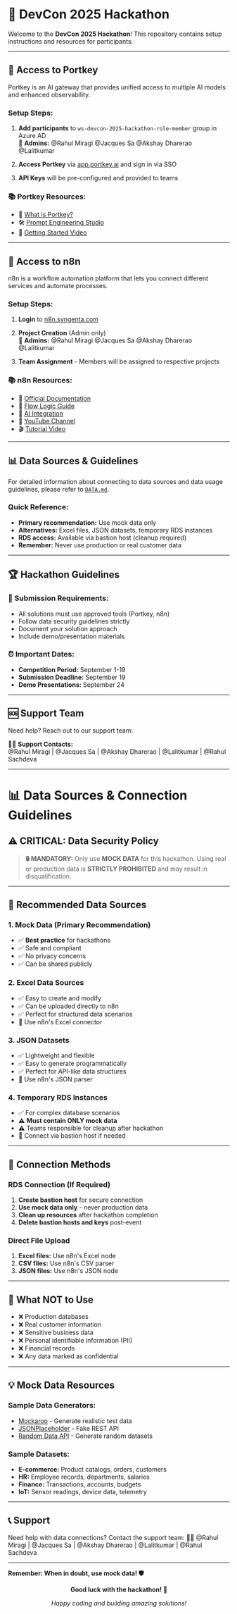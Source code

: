 # 🚀 DevCon 2025 Hackathon

Welcome to the **DevCon 2025 Hackathon**! This repository contains setup instructions and resources for participants.



---

## 🔑 Access to Portkey

Portkey is an AI gateway that provides unified access to multiple AI models and enhanced observability.

### Setup Steps:
1. **Add participants** to `ws-devcon-2025-hackathon-role-member` group in Azure AD  
   👤 **Admins:** @Rahul Miragi @Jacques Sa @Akshay Dharerao @Lalitkumar

2. **Access Portkey** via [app.portkey.ai](https://app.portkey.ai) and sign in via SSO

3. **API Keys** will be pre-configured and provided to teams

### 📚 Portkey Resources:

- 📖 [What is Portkey?](https://portkey.ai/docs/introduction/what-is-portkey)
- 🛠️ [Prompt Engineering Studio](https://portkey.ai/docs/product/prompt-engineering-studio/prompt-playground)  
- 🎥 [Getting Started Video](https://www.youtube.com/watch?v=-rAvz7a24Lk)

---

## 🔧 Access to n8n

n8n is a workflow automation platform that lets you connect different services and automate processes.

### Setup Steps:
1. **Login** to [n8n.syngenta.com](https://n8n.syngenta.com)

2. **Project Creation** (Admin only)  
   👤 **Admins:** @Rahul Miragi @Jacques Sa @Akshay Dharerao @Lalitkumar

3. **Team Assignment** - Members will be assigned to respective projects

### 📚 n8n Resources:

- 📖 [Official Documentation](https://docs.n8n.io/)
- 🔄 [Flow Logic Guide](https://docs.n8n.io/flow-logic/)
- 🤖 [AI Integration](https://n8n.io/ai/)
- 🎥 [YouTube Channel](https://www.youtube.com/@n8n-io)
- 🎬 [Tutorial Video](https://youtu.be/lW5xEm7iSXk)

---

## 📊 Data Sources & Guidelines

For detailed information about connecting to data sources and data usage guidelines, please refer to [`DATA.md`](./DATA.md).

### Quick Reference:
- **Primary recommendation:** Use mock data only
- **Alternatives:** Excel files, JSON datasets, temporary RDS instances
- **RDS access:** Available via bastion host (cleanup required)
- **Remember:** Never use production or real customer data

---

## 🏆 Hackathon Guidelines

### 📝 Submission Requirements:
- All solutions must use approved tools (Portkey, n8n)
- Follow data security guidelines strictly
- Document your solution approach
- Include demo/presentation materials

### ⏰ Important Dates:
- **Competition Period:** September 1-19
- **Submission Deadline:** September 19
- **Demo Presentations:** September 24

---

## 🆘 Support Team

Need help? Reach out to our support team:

👨‍💻 **Support Contacts:**  
@Rahul Miragi | @Jacques Sa | @Akshay Dharerao | @Lalitkumar | @Rahul Sachdeva

---

# 📊 Data Sources & Connection Guidelines

## ⚠️ CRITICAL: Data Security Policy

> **🔒 MANDATORY:** Only use **MOCK DATA** for this hackathon. Using real or production data is **STRICTLY PROHIBITED** and may result in disqualification.

---

## 🎯 Recommended Data Sources

### 1. **Mock Data (Primary Recommendation)**
- ✅ **Best practice** for hackathons
- ✅ Safe and compliant
- ✅ No privacy concerns
- ✅ Can be shared publicly

### 2. **Excel Data Sources**
- ✅ Easy to create and modify
- ✅ Can be uploaded directly to n8n
- ✅ Perfect for structured data scenarios
- 🔗 Use n8n's Excel connector

### 3. **JSON Datasets**
- ✅ Lightweight and flexible
- ✅ Easy to generate programmatically
- ✅ Perfect for API-like data structures
- 🔗 Use n8n's JSON parser

### 4. **Temporary RDS Instances**
- ✅ For complex database scenarios
- ⚠️ **Must contain ONLY mock data**
- ⚠️ Teams responsible for cleanup after hackathon
- 🔗 Connect via bastion host if needed

---

## 🔧 Connection Methods

### RDS Connection (If Required)
1. **Create bastion host** for secure connection
2. **Use mock data only** - never production data
3. **Clean up resources** after hackathon completion
4. **Delete bastion hosts and keys** post-event

### Direct File Upload
1. **Excel files:** Use n8n's Excel node
2. **CSV files:** Use n8n's CSV parser
3. **JSON files:** Use n8n's JSON node

---

## 🚫 What NOT to Use

- ❌ Production databases
- ❌ Real customer information  
- ❌ Sensitive business data
- ❌ Personal identifiable information (PII)
- ❌ Financial records
- ❌ Any data marked as confidential

---

## 💡 Mock Data Resources

### Sample Data Generators:
- [Mockaroo](https://mockaroo.com/) - Generate realistic test data
- [JSONPlaceholder](https://jsonplaceholder.typicode.com/) - Fake REST API
- [Random Data API](https://random-data-api.com/) - Generate random datasets

### Sample Datasets:
- **E-commerce:** Product catalogs, orders, customers
- **HR:** Employee records, departments, salaries
- **Finance:** Transactions, accounts, budgets
- **IoT:** Sensor readings, device data, telemetry

---

## 📞 Support

Need help with data connections? Contact the support team:
👨‍💻 @Rahul Miragi | @Jacques Sa | @Akshay Dharerao | @Lalitkumar | @Rahul Sachdeva

---

**Remember: When in doubt, use mock data! 🛡️**
<div align="center">

**Good luck with the hackathon! 🎉**

*Happy coding and building amazing solutions!* 

</div> 
